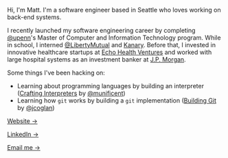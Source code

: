 Hi, I'm Matt.  I'm a software engineer based in Seattle who loves working on back-end systems.

I recently launched my software engineering career by completing [@upenn](https://github.com/upenn)'s Master of Computer and Information Technology program.  While in school, I interned [@LibertyMutual](https://github.com/libertymutual) and [Kanary](https://www.linkedin.com/company/thekanary/).  Before that, I invested in innovative healthcare startups at [Echo Health Ventures](https://www.echohealthventures.com) and worked with large hospital systems as an investment banker at [J.P. Morgan](https://www.jpmorgan.com).

Some things I've been hacking on:
- Learning about programming languages by building an interpreter ([Crafting Interpreters](https://github.com/munificent/craftinginterpreters) by [@munificent](https://github.com/munificent))
- Learning how `git` works by building a `git` implementation ([Building Git](https://shop.jcoglan.com/building-git/) by [@jcoglan](https://github.com/jcoglan))

[Website →](https://mattparmett.com)

[LinkedIn →](https://www.linkedin.com/in/matthewparmett/)

[Email me →](mailto:hi@mattparmett.com)
